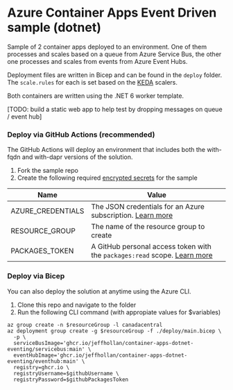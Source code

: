 # Azure Container Apps Event Driven sample (dotnet)

Sample of 2 container apps deployed to an environment. One of them processes and scales based on a queue from Azure Service Bus, the other one processes and scales from events from Azure Event Hubs.

Deployment files are written in Bicep and can be found in the `deploy` folder.  The `scale.rules` for each is set based on the [KEDA](https://keda.sh) scalers.

Both containers are written using the .NET 6 worker template.

[TODO: build a static web app to help test by dropping messages on queue / event hub]

### Deploy via GitHub Actions (recommended)
The GitHub Actions will deploy an environment that includes both the with-fqdn and with-dapr versions of the solution.

1. Fork the sample repo
2. Create the following required [encrypted secrets](https://docs.github.com/en/actions/security-guides/encrypted-secrets#creating-encrypted-secrets-for-an-environment) for the sample

  | Name | Value |
  | ---- | ----- |
  | AZURE_CREDENTIALS | The JSON credentials for an Azure subscription. [Learn more](https://docs.microsoft.com/azure/developer/github/connect-from-azure?tabs=azure-portal%2Cwindows#create-a-service-principal-and-add-it-as-a-github-secret) |
  | RESOURCE_GROUP | The name of the resource group to create |
  | PACKAGES_TOKEN | A GitHub personal access token with the `packages:read` scope. [Learn more](https://docs.github.com/en/authentication/keeping-your-account-and-data-secure/creating-a-personal-access-token) |

### Deploy via Bicep
You can also deploy the solution at anytime using the Azure CLI.

1. Clone this repo and navigate to the folder
2. Run the following CLI command (with appropiate values for $variables)
  ```cli
  az group create -n $resourceGroup -l canadacentral
  az deployment group create -g $resourceGroup -f ./deploy/main.bicep \
    -p \
    serviceBusImage='ghcr.io/jeffhollan/container-apps-dotnet-eventing/servicebus:main' \
    eventHubImage='ghcr.io/jeffhollan/container-apps-dotnet-eventing/eventhub:main' \
    registry=ghcr.io \
    registryUsername=$githubUsername \
    registryPassword=$githubPackagesToken